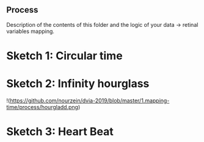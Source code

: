## Process

Description of the contents of this folder and the logic of your data → retinal variables mapping.
# Sketch 1: Circular time 



# Sketch 2: Infinity hourglass
!(https://github.com/nourzein/dvia-2019/blob/master/1.mapping-time/process/hourgladd.png)

# Sketch 3: Heart Beat
